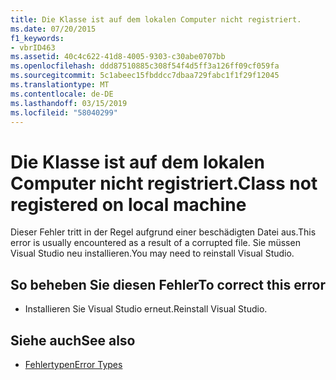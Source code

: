 ```yaml
---
title: Die Klasse ist auf dem lokalen Computer nicht registriert.
ms.date: 07/20/2015
f1_keywords:
- vbrID463
ms.assetid: 40c4c622-41d8-4005-9303-c30abe0707bb
ms.openlocfilehash: ddd87510885c308f54f4d5ff3a126ff09cf059fa
ms.sourcegitcommit: 5c1abeec15fbddcc7dbaa729fabc1f1f29f12045
ms.translationtype: MT
ms.contentlocale: de-DE
ms.lasthandoff: 03/15/2019
ms.locfileid: "58040299"
---
```

# <a name="class-not-registered-on-local-machine"></a><span data-ttu-id="8e4b8-102">Die Klasse ist auf dem lokalen Computer nicht registriert.</span><span class="sxs-lookup"><span data-stu-id="8e4b8-102">Class not registered on local machine</span></span>
<span data-ttu-id="8e4b8-103">Dieser Fehler tritt in der Regel aufgrund einer beschädigten Datei aus.</span><span class="sxs-lookup"><span data-stu-id="8e4b8-103">This error is usually encountered as a result of a corrupted file.</span></span> <span data-ttu-id="8e4b8-104">Sie müssen Visual Studio neu installieren.</span><span class="sxs-lookup"><span data-stu-id="8e4b8-104">You may need to reinstall Visual Studio.</span></span>  
  
## <a name="to-correct-this-error"></a><span data-ttu-id="8e4b8-105">So beheben Sie diesen Fehler</span><span class="sxs-lookup"><span data-stu-id="8e4b8-105">To correct this error</span></span>  
  
-   <span data-ttu-id="8e4b8-106">Installieren Sie Visual Studio erneut.</span><span class="sxs-lookup"><span data-stu-id="8e4b8-106">Reinstall Visual Studio.</span></span>  
  
## <a name="see-also"></a><span data-ttu-id="8e4b8-107">Siehe auch</span><span class="sxs-lookup"><span data-stu-id="8e4b8-107">See also</span></span>

- [<span data-ttu-id="8e4b8-108">Fehlertypen</span><span class="sxs-lookup"><span data-stu-id="8e4b8-108">Error Types</span></span>](../../visual-basic/programming-guide/language-features/error-types.md)
